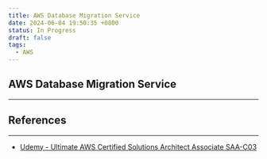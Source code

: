```yaml
---
title: AWS Database Migration Service
date: 2024-06-04 19:50:35 +0800
status: In Progress
draft: false
tags:
  - AWS
---
```

## AWS Database Migration Service
---


## References
---
- [Udemy - Ultimate AWS Certified Solutions Architect Associate SAA-C03](https://www.udemy.com/course/aws-certified-solutions-architect-associate-saa-c03)
